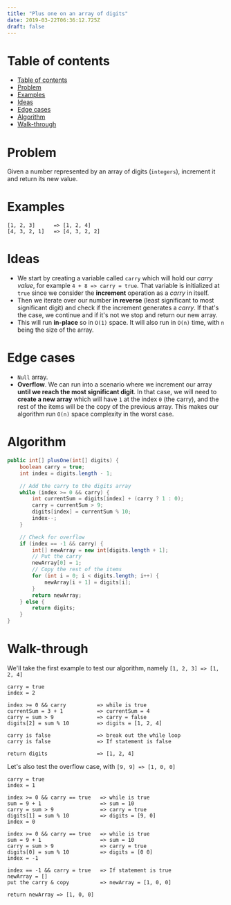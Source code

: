 ```yaml
---
title: "Plus one on an array of digits"
date: 2019-03-22T06:36:12.725Z
draft: false
---
```


# Table of contents

- [Table of contents](#table-of-contents)
- [Problem](#problem)
- [Examples](#examples)
- [Ideas](#ideas)
- [Edge cases](#edge-cases)
- [Algorithm](#algorithm)
- [Walk-through](#walk-through)

# Problem

Given a number represented by an array of digits (`integers`), increment it and return its new value.

# Examples

```text
[1, 2, 3]      => [1, 2, 4]
[4, 3, 2, 1]   => [4, 3, 2, 2]
```

# Ideas

- We start by creating a variable called `carry` which will hold our _carry value_, for example `4 + 8 => carry = true`. That variable is initialized at `true` since we consider the **increment** operation as a _carry_ in itself.
- Then we iterate over our number **in reverse** (least significant to most significant digit) and check if the increment generates a _carry_. If that's the case, we continue and if it's not we stop and return our new array.
- This will run **in-place** so in `O(1)` space. It will also run in `O(n)` time, with `n` being the size of the array.

# Edge cases

- `Null` array.
- **Overflow**. We can run into a scenario where we increment our array **until we reach the most significant digit**. In that case, we will need to **create a new array** which will have `1` at the index `0` (the carry), and the rest of the items will be the copy of the previous array. This makes our algorithm run `O(n)` space complexity in the worst case.

# Algorithm

```java
public int[] plusOne(int[] digits) {
    boolean carry = true;
    int index = digits.length - 1;

    // Add the carry to the digits array
    while (index >= 0 && carry) {
        int currentSum = digits[index] + (carry ? 1 : 0);
        carry = currentSum > 9;
        digits[index] = currentSum % 10;
        index--;
    }

    // Check for overflow
    if (index == -1 && carry) {
        int[] newArray = new int[digits.length + 1];
        // Put the carry
        newArray[0] = 1;
        // Copy the rest of the items
        for (int i = 0; i < digits.length; i++) {
            newArray[i + 1] = digits[i];
        }
        return newArray;
    } else {
        return digits;
    }
}
```

# Walk-through

We'll take the first example to test our algorithm, namely `[1, 2, 3] => [1, 2, 4]`

```text
carry = true
index = 2

index >= 0 && carry          => while is true
currentSum = 3 + 1           => currentSum = 4
carry = sum > 9              => carry = false
digits[2] = sum % 10         => digits = [1, 2, 4]

carry is false               => break out the while loop
carry is false               => If statement is false

return digits                => [1, 2, 4]
```

Let's also test the overflow case, with `[9, 9] => [1, 0, 0]`

```text
carry = true
index = 1

index >= 0 && carry == true   => while is true
sum = 9 + 1                   => sum = 10
carry = sum > 9               => carry = true
digits[1] = sum % 10          => digits = [9, 0]
index = 0

index >= 0 && carry == true   => while is true
sum = 9 + 1                   => sum = 10
carry = sum > 9               => carry = true
digits[0] = sum % 10          => digits = [0 0]
index = -1

index == -1 && carry = true   => If statement is true
newArray = []
put the carry & copy          => newArray = [1, 0, 0]

return newArray => [1, 0, 0]
```
